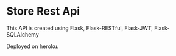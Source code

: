 # Store Rest Api

This API is created using Flask, Flask-RESTful, Flask-JWT, Flask-SQLAlchemy

Deployed on heroku.
